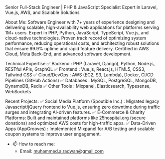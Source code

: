 Senior Full-Stack Engineer | PHP & JavaScript Specialist
Expert in Laravel, Vue.js, AWS, and Scalable Solutions

About Me:
Software Engineer with 7+ years of experience designing and delivering scalable, high-availability web applications for platforms serving 1M+ users. Expert in PHP, Python, JavaScript, TypeScript, Vue.js, and cloud-native technologies. Proven track record of optimizing system performance, reducing operational costs, and architecting robust solutions that ensure 99.9% uptime and rapid feature delivery. Certified in AWS Cloud, Meta Back-End, and advanced software development.

Technical Expertise
✅ Backend : PHP (Laravel, Django), Python, Node.js, RESTful APIs, GraphQL
✅ Frontend : Vue.js, React.js, HTML5, CSS3, Tailwind CSS
✅ Cloud/DevOps : AWS (EC2, S3, Lambda), Docker, CI/CD Pipelines (GitHub Actions)
✅ Databases : MySQL, PostgreSQL, MongoDB, DynamoDB, Redis
✅ Other Tools : Mixpanel, Elasticsearch, Typesense, WebSockets

Recent Projects:
✅ Social Media Platform (Spoutible Inc.) :
Migrated legacy Javascript/jQuery frontend to Vue.js, ensuring zero downtime during traffic surges and integrating AI-driven features.
✅ E-Commerce & Charity Platforms:
Built and maintained platforms like 25hospital.org (secure donations) and optimized AWS costs for high-traffic apps.
✅ Data-Driven Apps (AppGrooves) :
Implemented Mixpanel for A/B testing and scalable coupon systems to improve user engagement.

- 📫 How to reach me:
  - Email: muhammed.a.radwan@gmail.com

<!---
Mrdwan/Mrdwan is a ✨ special ✨ repository because its `README.md` (this file) appears on your GitHub profile.
You can click the Preview link to take a look at your changes.
--->
